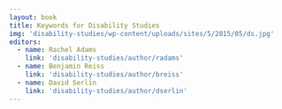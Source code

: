 ```yaml
---
layout: book
title: Keywords for Disability Studies
img: 'disability-studies/wp-content/uploads/sites/5/2015/05/ds.jpg'
editors:
  - name: Rachel Adams
    link: 'disability-studies/author/radams'
  - name: Benjamin Reiss
    link: 'disability-studies/author/breiss'
  - name: David Serlin
    link: 'disability-studies/author/dserlin'
---
```

